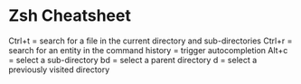 # Zsh Cheatsheet

Ctrl+t = search for a file in the current directory and sub-directories
Ctrl+r = search for an entity in the command history
<command><Space><Tab> = trigger autocompletion
Alt+c = select a sub-directory
bd<Space><Tab> = select a parent directory
d<Enter> = select a previously visited directory
